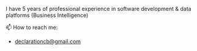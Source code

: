 I have 5 years of professional experience in software development & data platforms (Business Intelligence)

📫 How to reach me: 
- declarationcb@gmail.com

<!---
bradleycm/bradleycm is a ✨ special ✨ repository because its `README.md` (this file) appears on your GitHub profile.
You can click the Preview link to take a look at your changes.
--->
